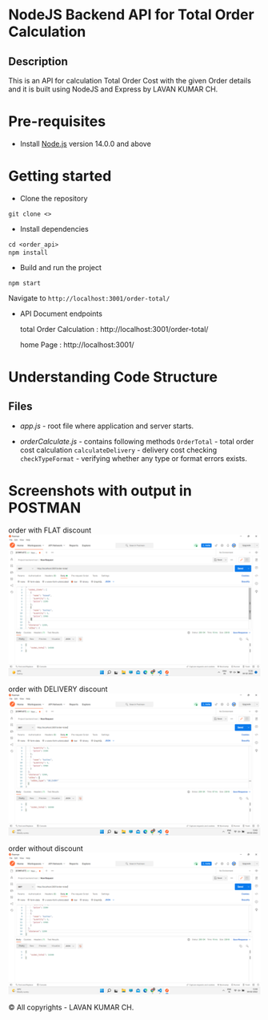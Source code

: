 # NodeJS Backend API for Total Order Calculation

## Description 
This is an API for calculation Total Order Cost with the given Order details and it is built using NodeJS and Express by LAVAN KUMAR CH.

# Pre-requisites
- Install [Node.js](https://nodejs.org/en/) version 14.0.0 and above


# Getting started
- Clone the repository
```
git clone <>
```
- Install dependencies
```
cd <order_api>
npm install
```
- Build and run the project
```
npm start
```
  Navigate to `http://localhost:3001/order-total/`

- API Document endpoints

  total Order Calculation : http://localhost:3001/order-total/

  home Page : http://localhost:3001/


# Understanding Code Structure
## Files
- *app.js*                - root file where application and server starts.

- *orderCalculate.js*     - contains following methods
      `OrderTotal`        - total order cost calculation
      `calculateDelivery` - delivery cost checking
      `checkTypeFormat`   - verifying whether any type or format errors exists.


# Screenshots with output in POSTMAN
order with FLAT discount
<img src="assets/Order_with_FLAT.png">

order with DELIVERY discount
<img src="assets/Order_with_DELIVERY.png">

order without discount
<img src="assets/Order_without_discount.png">

&copy; All copyrights - LAVAN KUMAR CH.